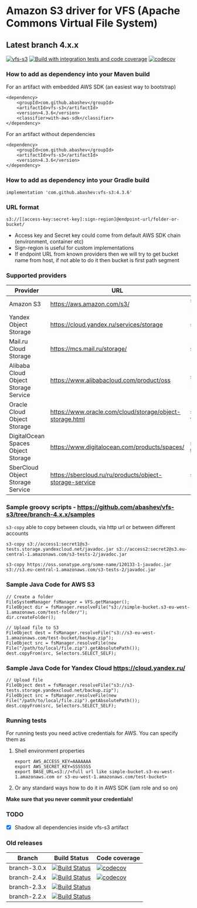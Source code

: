 Amazon S3 driver for VFS (Apache Commons Virtual File System)
=============================================================

## Latest branch 4.x.x

[![vfs-s3](https://maven-badges.herokuapp.com/maven-central/com.github.abashev/vfs-s3/badge.svg)](https://maven-badges.herokuapp.com/maven-central/com.github.abashev/vfs-s3)
[![Build with integration tests and code coverage](https://github.com/abashev/vfs-s3/actions/workflows/build.yml/badge.svg)](https://github.com/abashev/vfs-s3/actions/workflows/build.yml)
[![codecov](https://codecov.io/gh/abashev/vfs-s3/branch/branch-4.x.x/graph/badge.svg)](https://codecov.io/gh/abashev/vfs-s3)

### How to add as dependency into your Maven build

For an artifact with embedded AWS SDK (an easiest way to bootstrap)

    <dependency>
        <groupId>com.github.abashev</groupId>
        <artifactId>vfs-s3</artifactId>
        <version>4.3.6</version>
        <classifier>with-aws-sdk</classifier>
    </dependency>

For an artifact without dependencies 

    <dependency>
        <groupId>com.github.abashev</groupId>
        <artifactId>vfs-s3</artifactId>
        <version>4.3.6</version>
    </dependency>


### How to add as dependency into your Gradle build
    
    implementation 'com.github.abashev:vfs-s3:4.3.6'

### URL format

    s3://[[access-key:secret-key]:sign-region]@endpoint-url/folder-or-bucket/
    
- Access key and Secret key could come from default AWS SDK chain (environment, container etc)
- Sign-region is useful for custom implementations
- If endpoint URL from known providers then we will try to get bucket name from host, if not able to do it then bucket is first path segment

### Supported providers

Provider | URL | Example URL
----- | ------- | -------
Amazon S3 | https://aws.amazon.com/s3/ | s3://s3-tests.s3-eu-west-1.amazonaws.com
Yandex Object Storage | https://cloud.yandex.ru/services/storage | s3://s3-tests.storage.yandexcloud.net/
Mail.ru Cloud Storage | https://mcs.mail.ru/storage/ | s3://s3-tests.hb.bizmrg.com/
Alibaba Cloud Object Storage Service | https://www.alibabacloud.com/product/oss | s3://s3-tests.oss-eu-central-1.aliyuncs.com/
Oracle Cloud Object Storage | https://www.oracle.com/cloud/storage/object-storage.html | s3://frifqsbag2em.compat.objectstorage.eu-frankfurt-1.oraclecloud.com/s3-tests/
DigitalOcean Spaces Object Storage | https://www.digitalocean.com/products/spaces/ | s3://s3-tests2.ams3.digitaloceanspaces.com
SberCloud Object Storage Service | https://sbercloud.ru/ru/products/object-storage-service | s3://s3-tests.obs.ru-moscow-1.hc.sbercloud.ru

### Sample groovy scripts - https://github.com/abashev/vfs-s3/tree/branch-4.x.x/samples

`s3-copy` able to copy between clouds, via http url or between different accounts

    s3-copy s3://access1:secret1@s3-tests.storage.yandexcloud.net/javadoc.jar s3://access2:secret2@s3.eu-central-1.amazonaws.com/s3-tests-2/javadoc.jar

    s3-copy https://oss.sonatype.org/some-name/120133-1-javadoc.jar s3://s3.eu-central-1.amazonaws.com/s3-tests-2/javadoc.jar



### Sample Java Code for AWS S3

	// Create a folder
	FileSystemManager fsManager = VFS.getManager();
	FileObject dir = fsManager.resolveFile("s3://simple-bucket.s3-eu-west-1.amazonaws.com/test-folder/");
	dir.createFolder();

	// Upload file to S3
	FileObject dest = fsManager.resolveFile("s3://s3-eu-west-1.amazonaws.com/test-bucket/backup.zip");
	FileObject src = fsManager.resolveFile(new File("/path/to/local/file.zip").getAbsolutePath());
	dest.copyFrom(src, Selectors.SELECT_SELF);

### Sample Java Code for Yandex Cloud https://cloud.yandex.ru/

	// Upload file
	FileObject dest = fsManager.resolveFile("s3://s3-tests.storage.yandexcloud.net/backup.zip");
	FileObject src = fsManager.resolveFile(new File("/path/to/local/file.zip").getAbsolutePath());
	dest.copyFrom(src, Selectors.SELECT_SELF);
    

### Running tests

For running tests you need active credentials for AWS. You can specify them as

1.  Shell environment properties

        export AWS_ACCESS_KEY=AAAAAAA
        export AWS_SECRET_KEY=SSSSSSS
        export BASE_URL=s3://<full url like simple-bucket.s3-eu-west-1.amazonaws.com or s3-eu-west-1.amazonaws.com/test-bucket>

2. Or any standard ways how to do it in AWS SDK (iam role and so on)


**Make sure that you never commit your credentials!**

### TODO 

- [x] Shadow all dependencies inside vfs-s3 artifact

### Old releases 

Branch       |  Build Status | Code coverage
------------ | ------------ | ------------
branch-3.0.x |  [![Build Status](https://travis-ci.org/abashev/vfs-s3.svg?branch=branch-3.0.x)](https://travis-ci.org/abashev/vfs-s3) | [![codecov](https://codecov.io/gh/abashev/vfs-s3/branch/branch-3.0.x/graph/badge.svg)](https://codecov.io/gh/abashev/vfs-s3)
branch-2.4.x |  [![Build Status](https://secure.travis-ci.org/abashev/vfs-s3.png?branch=branch-2.4.x)](http://travis-ci.org/abashev/vfs-s3) | [![codecov](https://codecov.io/gh/abashev/vfs-s3/branch/branch-2.4.x/graph/badge.svg)](https://codecov.io/gh/abashev/vfs-s3)
branch-2.3.x |  [![Build Status](https://secure.travis-ci.org/abashev/vfs-s3.png?branch=branch-2.3.x)](http://travis-ci.org/abashev/vfs-s3) |
branch-2.2.x |  [![Build Status](https://secure.travis-ci.org/abashev/vfs-s3.png?branch=branch-2.2.x)](http://travis-ci.org/abashev/vfs-s3) |

